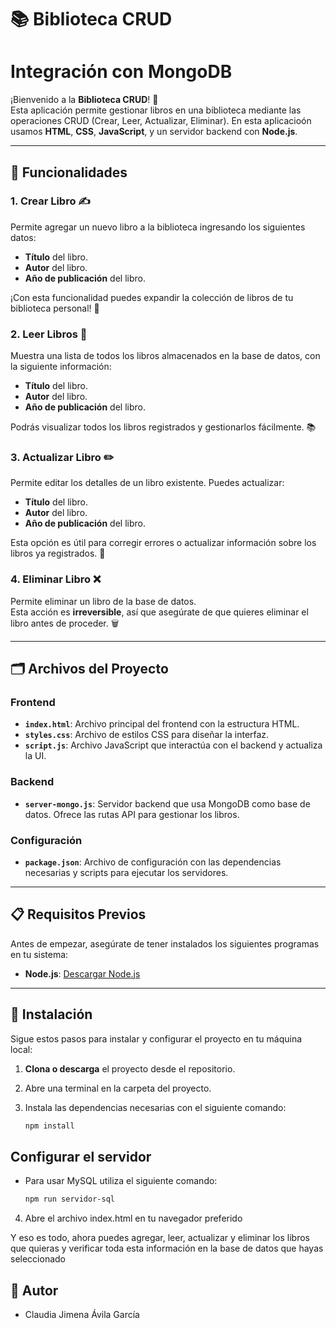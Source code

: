 # 📚 Biblioteca CRUD

# Integración con MongoDB

¡Bienvenido a la **Biblioteca CRUD**! 🎉  
Esta aplicación permite gestionar libros en una biblioteca mediante las operaciones CRUD (Crear, Leer, Actualizar, Eliminar). En esta aplicacioón usamos **HTML**, **CSS**, **JavaScript**, y un servidor backend con **Node.js**.

---

## 🧰 Funcionalidades

### **1. Crear Libro** ✍️
Permite agregar un nuevo libro a la biblioteca ingresando los siguientes datos:
- **Título** del libro.
- **Autor** del libro.
- **Año de publicación** del libro.

¡Con esta funcionalidad puedes expandir la colección de libros de tu biblioteca personal! 📖

### **2. Leer Libros** 👀
Muestra una lista de todos los libros almacenados en la base de datos, con la siguiente información:
- **Título** del libro.
- **Autor** del libro.
- **Año de publicación** del libro.

Podrás visualizar todos los libros registrados y gestionarlos fácilmente. 📚

### **3. Actualizar Libro** ✏️
Permite editar los detalles de un libro existente. Puedes actualizar:
- **Título** del libro.
- **Autor** del libro.
- **Año de publicación** del libro.

Esta opción es útil para corregir errores o actualizar información sobre los libros ya registrados. 🔄

### **4. Eliminar Libro** ❌
Permite eliminar un libro de la base de datos.  
Esta acción es **irreversible**, así que asegúrate de que quieres eliminar el libro antes de proceder. 🗑️

---

## 🗂️ Archivos del Proyecto

### **Frontend** 
- **`index.html`**: Archivo principal del frontend con la estructura HTML.
- **`styles.css`**: Archivo de estilos CSS para diseñar la interfaz.
- **`script.js`**: Archivo JavaScript que interactúa con el backend y actualiza la UI.

### **Backend** 

- **`server-mongo.js`**: Servidor backend que usa MongoDB como base de datos. Ofrece las rutas API para gestionar los libros.

### **Configuración** 
- **`package.json`**: Archivo de configuración con las dependencias necesarias y scripts para ejecutar los servidores.

---

## 📋 Requisitos Previos

Antes de empezar, asegúrate de tener instalados los siguientes programas en tu sistema:

- **Node.js**: [Descargar Node.js](https://nodejs.org/)
---

## 🔧 Instalación

Sigue estos pasos para instalar y configurar el proyecto en tu máquina local:

1. **Clona o descarga** el proyecto desde el repositorio.
2. Abre una terminal en la carpeta del proyecto.
3. Instala las dependencias necesarias con el siguiente comando:

   ```bash
   npm install
   
## Configurar el servidor
   
- Para usar MySQL utiliza el siguiente comando:
    ```bash
   npm run servidor-sql
 4. Abre el archivo index.html en tu navegador preferido

Y eso es todo, ahora puedes agregar, leer, actualizar y eliminar los libros que quieras y verificar toda esta información en la base de datos que hayas seleccionado


## 👩 Autor
- Claudia Jimena Ávila García
